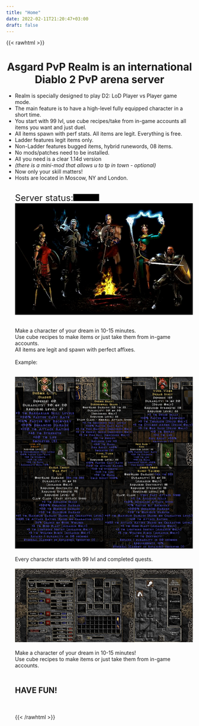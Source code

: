 ```yaml
---
title: "Home"
date: 2022-02-11T21:20:47+03:00
draft: false
---
```

{{< rawhtml >}}

<center><h1><green>Asgard PvP Realm </green> is an international Diablo 2 PvP arena server</h1></center>
<p>
<ul>
<li>Realm is specially designed to play D2: LoD Player vs Player game mode.</li>
<li>The main feature is to have a high-level fully equipped character in a short time.</li>
<li>You start with 99 lvl, use cube recipes/take from in-game accounts all items you want and just duel.</li>
<li>All items spawn with perf stats. All items are legit. Everything is free.</li>
<li>Ladder features legit items only.</li>
<li>Non-Ladder features bugged items, hybrid runewords, 08 items.</li>
<li>No mods/patches need to be installed.</li>
<li>All you need is a clear 1.14d version</li>
<li><em>(there is a mini-mod that allows u to tp in town - optional)</em></li>
<li>Now only your skill matters!</li>
<li>Hosts are located in Moscow, NY and London.</li>
</p>
<br>
<span style="font-size: 18pt;">Server status:</span><img src="/images/online.png" alt="Online" width="70" height="19">
<br>
<center><img src="/images/home.png" alt="home" width="800"></center>
<br>
<p>
Make a character of your dream in 10-15 minutes.<br>
Use cube recipes to make items or just take them from in-game accounts.<br>
All items are legit and spawn with perfect affixes.<br><br>
Example:
</p>
<br>
<center><img src="/images/perf-items.png" alt="perf-items" width="800" ></center>
<br>
Every character starts with 99 lvl and completed quests.
<br><br>
<center><img src="/images/perf-stats.png" alt="perf-stats" width="800"></center>
<br>
Make a character of your dream in 10-15 minutes!<br>
Use cube recipes to make items or just take them from in-game accounts.<br><br>
<h2>HAVE FUN!</h2>
<br>
<br>
{{< /rawhtml >}}